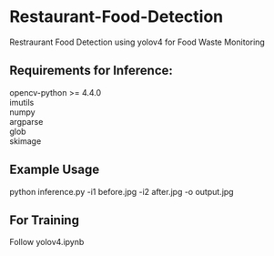 # Restaurant-Food-Detection
Restraurant Food Detection using yolov4 for Food Waste Monitoring


## Requirements for Inference: 
opencv-python >= 4.4.0\
imutils\
numpy\
argparse\
glob\
skimage

## Example Usage
python inference.py -i1 before.jpg -i2 after.jpg -o output.jpg

## For Training
Follow yolov4.ipynb



